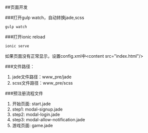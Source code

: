 ##页面开发

###打开gulp watch，自动转换jade,scss
 
 ```bash
 gulp watch
 ```
 
###打开ionic reload

```bash
ionic serve
```

如果页面没有正常显示，设置config.xml中\<content src="index.html"/>

###文件路径：
 1. jade文件路径：www_pre/jade
 2. scss文件路径：www_pre/scss
 
###预注册流程文件
 1. 开始页面: start.jade
 2. step1: modal-signup.jade
 3. step2: modal-login.jade
 4. step3: modal-allow-notification.jade
 5. 游戏页面: game.jade